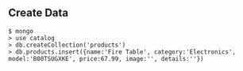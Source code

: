 ## Create Data
    $ mongo
    > use catalog
    > db.createCollection('products')
    > db.products.insert({name:'Fire Table', category:'Electronics', model:'B00TSUGXKE', price:67.99, image:'', details:''})